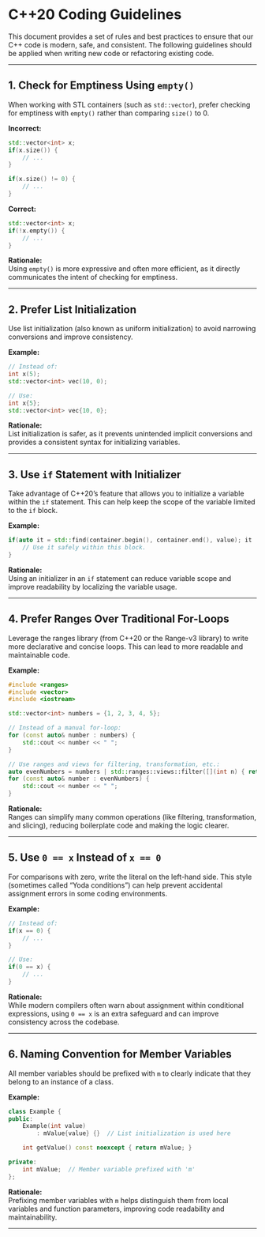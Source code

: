 # C++20 Coding Guidelines

This document provides a set of rules and best practices to ensure that our C++ code is modern, safe, and consistent. The following guidelines should be applied when writing new code or refactoring existing code.

---

## 1. Check for Emptiness Using `empty()`

When working with STL containers (such as `std::vector`), prefer checking for emptiness with `empty()` rather than comparing `size()` to 0.

**Incorrect:**
```cpp
std::vector<int> x;
if(x.size()) {
    // ...
}

if(x.size() != 0) {
    // ...
}
```

**Correct:**
```cpp
std::vector<int> x;
if(!x.empty()) {
    // ...
}
```

**Rationale:**  
Using `empty()` is more expressive and often more efficient, as it directly communicates the intent of checking for emptiness.

---

## 2. Prefer List Initialization

Use list initialization (also known as uniform initialization) to avoid narrowing conversions and improve consistency.

**Example:**
```cpp
// Instead of:
int x(5);
std::vector<int> vec(10, 0);

// Use:
int x{5};
std::vector<int> vec{10, 0};
```

**Rationale:**  
List initialization is safer, as it prevents unintended implicit conversions and provides a consistent syntax for initializing variables.

---

## 3. Use `if` Statement with Initializer

Take advantage of C++20’s feature that allows you to initialize a variable within the `if` statement. This can help keep the scope of the variable limited to the `if` block.

**Example:**
```cpp
if(auto it = std::find(container.begin(), container.end(), value); it != container.end()) {
    // Use it safely within this block.
}
```

**Rationale:**  
Using an initializer in an `if` statement can reduce variable scope and improve readability by localizing the variable usage.

---

## 4. Prefer Ranges Over Traditional For-Loops

Leverage the ranges library (from C++20 or the Range-v3 library) to write more declarative and concise loops. This can lead to more readable and maintainable code.

**Example:**
```cpp
#include <ranges>
#include <vector>
#include <iostream>

std::vector<int> numbers = {1, 2, 3, 4, 5};

// Instead of a manual for-loop:
for (const auto& number : numbers) {
    std::cout << number << " ";
}

// Use ranges and views for filtering, transformation, etc.:
auto evenNumbers = numbers | std::ranges::views::filter([](int n) { return n % 2 == 0; });
for (const auto& number : evenNumbers) {
    std::cout << number << " ";
}
```

**Rationale:**  
Ranges can simplify many common operations (like filtering, transformation, and slicing), reducing boilerplate code and making the logic clearer.

---

## 5. Use `0 == x` Instead of `x == 0`

For comparisons with zero, write the literal on the left-hand side. This style (sometimes called “Yoda conditions”) can help prevent accidental assignment errors in some coding environments.

**Example:**
```cpp
// Instead of:
if(x == 0) {
    // ...
}

// Use:
if(0 == x) {
    // ...
}
```

**Rationale:**  
While modern compilers often warn about assignment within conditional expressions, using `0 == x` is an extra safeguard and can improve consistency across the codebase.

---

## 6. Naming Convention for Member Variables

All member variables should be prefixed with `m` to clearly indicate that they belong to an instance of a class.

**Example:**
```cpp
class Example {
public:
    Example(int value)
        : mValue{value} {}  // List initialization is used here

    int getValue() const noexcept { return mValue; }

private:
    int mValue;  // Member variable prefixed with 'm'
};
```

**Rationale:**  
Prefixing member variables with `m` helps distinguish them from local variables and function parameters, improving code readability and maintainability.

---
